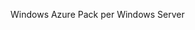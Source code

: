<Token xmlns:xlink="http://www.w3.org/1999/xlink">Windows Azure Pack per Windows Server</Token>

<!--HONumber=Jul16_HO3-->


